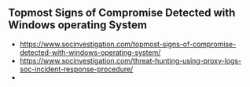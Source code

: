 ## Topmost Signs of Compromise Detected with Windows operating System
- https://www.socinvestigation.com/topmost-signs-of-compromise-detected-with-windows-operating-system/
- https://www.socinvestigation.com/threat-hunting-using-proxy-logs-soc-incident-response-procedure/
-
